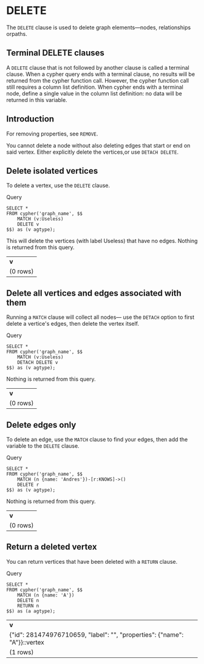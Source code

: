 # DELETE

The `DELETE` clause is used to delete graph elements—nodes, relationships orpaths.

## Terminal DELETE clauses

A `DELETE` clause that is not followed by another clause is called a terminal clause. When a cypher query ends with a terminal clause, no results will be returned from the cypher function call. However, the cypher function call still requires a column list definition. When cypher ends with a terminal node, define a single value in the column list definition: no data will be returned in this variable.


## Introduction

For removing properties, see `REMOVE`.

You cannot delete a node without also deleting edges that start or end on said vertex. Either explicitly delete the vertices,or use `DETACH DELETE`.


## Delete isolated vertices

To delete a vertex, use the `DELETE` clause.

Query


```postgresql
SELECT * 
FROM cypher('graph_name', $$
	MATCH (v:Useless)
	DELETE v
$$) as (v agtype);
```


This will delete the vertices (with label Useless) that have no edges. Nothing is returned from this query.


<table>
  <tr>
   <td><strong>v</strong>
   </td>
  </tr>
  <tr>
   <td>(0 rows)
   </td>
  </tr>
</table>

## Delete all vertices and edges associated with them

Running a `MATCH` clause will collect all nodes— use the `DETACH` option to first delete a vertice's edges, then delete the vertex itself.

Query


```postgresql
SELECT * 
FROM cypher('graph_name', $$
	MATCH (v:Useless)
	DETACH DELETE v
$$) as (v agtype);
```


Nothing is returned from this query.


<table>
  <tr>
   <td><strong>v</strong>
   </td>
  </tr>
  <tr>
   <td>(0 rows)
   </td>
  </tr>
</table>

## Delete edges only

To delete an edge, use the `MATCH` clause to find your edges, then add the variable to the `DELETE` clause.

Query
```postgresql
SELECT * 
FROM cypher('graph_name', $$
	MATCH (n {name: 'Andres'})-[r:KNOWS]->()
	DELETE r
$$) as (v agtype);
```


Nothing is returned from this query.


<table>
  <tr>
   <td><strong>v</strong>
   </td>
  </tr>
  <tr>
   <td>(0 rows)
   </td>
  </tr>
</table>

## Return a deleted vertex

You can return vertices that have been deleted with a `RETURN` clause.

Query
```postgresql
SELECT *
FROM cypher('graph_name', $$
	MATCH (n {name: 'A'})
	DELETE n
	RETURN n
$$) as (a agtype);

```

<table>
  <tr>
   <td><strong>v</strong>
   </td>
  </tr>
  <tr><td>{"id": 281474976710659, "label": "", "properties": {"name": "A"}}::vertex</td></tr>
  <tr>
   <td>(1 rows)
   </td>
  </tr>
</table>



